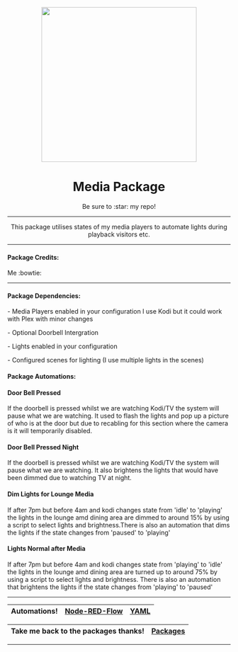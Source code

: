 <p align="center">
  <img src="https://github.com/JamesMcCarthy79/Home-Assistant-Config/blob/master/HA%20Pics/Media.jpg" width="350"/>
</p>
<h1 align="center">Media Package</h1>
<p align="center">Be sure to :star: my repo!</p>
<hr *** </hr>
<p align="center">This package utilises states of my media players to automate lights during playback visitors etc.</p>
<hr --- </hr> 

<h4 align="left">Package Credits:</h4>
<p align="left">Me :bowtie:</br>

<hr --- </hr>

<h4 align="left">Package Dependencies:</h4>
<p align="left">- Media Players enabled in your configuration I use Kodi but it could work with Plex with minor changes</br>
<p align="left">- Optional Doorbell Intergration</br>
<p align="left">- Lights enabled in your configuration</br>
<p align="left">- Configured scenes for lighting (I use multiple lights in the scenes)</br>
<h4 align="left">Package Automations:</h4>
<h4 align="left">Door Bell Pressed</h4>
<p align="left">If the doorbell is pressed whilst we are watching Kodi/TV the system will pause what we are watching. It used to flash the lights and pop up a picture of who is at the door but due to recabling for this section where the camera is it will temporarily disabled.</p>
<h4 align="left">Door Bell Pressed Night</h4>
<p align="left">If the doorbell is pressed whilst we are watching Kodi/TV the system will pause what we are watching. It also brightens the lights that would have been dimmed due to watching TV at night.</p>
<h4 align="left">Dim Lights for Lounge Media</h4>
<p align="left">If after 7pm but before 4am and kodi changes state from 'idle' to 'playing' the lights in the lounge amd dining area are dimmed to around 15% by using a script to select lights and brightness.There is also an automation that dims the lights if the state changes from 'paused' to 'playing'</p>
<h4 align="left">Lights Normal after Media</h4>
<p align="left">If after 7pm but before 4am and kodi changes state from 'playing' to 'idle' the lights in the lounge amd dining area are turned up to around 75% by using a script to select lights and brightness. There is also an automation that brightens the lights if the state changes from 'playing' to 'paused'</p>
<hr --- </hr>

| Automations! | [Node-RED-Flow](https://github.com/JamesMcCarthy79/Home-Assistant-Config/tree/master/config/packages/media/Node-RED%20Flow) | [YAML](https://github.com/JamesMcCarthy79/Home-Assistant-Config/blob/master/config/packages/media/media.yaml) |
| --- | --- | --- |

| Take me back to the packages thanks!| [Packages](https://github.com/JamesMcCarthy79/Home-Assistant-Config/tree/master/config/packages) | 
| --- | --- |

<hr --- </hr>
